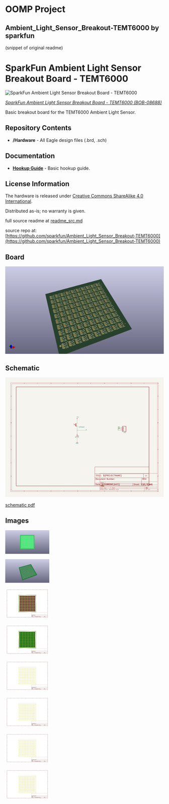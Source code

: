 # OOMP Project  
## Ambient_Light_Sensor_Breakout-TEMT6000  by sparkfun  
  
(snippet of original readme)  
  
SparkFun Ambient Light Sensor Breakout Board - TEMT6000  
=========================================================  
![SparkFun Ambient Light Sensor Breakout Board - TEMT6000](https://cdn.sparkfun.com//assets/parts/1/8/5/9/08688-01.jpg)  
  
[*SparkFun Ambient Light Sensor Breakout Board - TEMT6000 (BOB-08688)*](https://www.sparkfun.com/products/8688)  
  
 Basic breakout board for the TEMT6000 Ambient Light Sensor.  
   
   
Repository Contents  
-------------------  
  
* **/Hardware** - All Eagle design files (.brd, .sch)  
  
Documentation  
--------------  
  
* **[Hookup Guide](https://learn.sparkfun.com/tutorials/temt6000-ambient-light-sensor-hookup-guide)** - Basic hookup guide.  
  
License Information  
-------------------  
The hardware is released under [Creative Commons ShareAlike 4.0 International](https://creativecommons.org/licenses/by-sa/4.0/).  
  
Distributed as-is; no warranty is given.  
  
  full source readme at [readme_src.md](readme_src.md)  
  
source repo at: [https://github.com/sparkfun/Ambient_Light_Sensor_Breakout-TEMT6000](https://github.com/sparkfun/Ambient_Light_Sensor_Breakout-TEMT6000)  
## Board  
  
[![working_3d.png](working_3d_600.png)](working_3d.png)  
## Schematic  
  
[![working_schematic.png](working_schematic_600.png)](working_schematic.png)  
  
[schematic pdf](working_schematic.pdf)  
## Images  
  
[![working_3D_bottom.png](working_3D_bottom_140.png)](working_3D_bottom.png)  
  
[![working_3D_top.png](working_3D_top_140.png)](working_3D_top.png)  
  
[![working_assembly_page_01.png](working_assembly_page_01_140.png)](working_assembly_page_01.png)  
  
[![working_assembly_page_02.png](working_assembly_page_02_140.png)](working_assembly_page_02.png)  
  
[![working_assembly_page_03.png](working_assembly_page_03_140.png)](working_assembly_page_03.png)  
  
[![working_assembly_page_04.png](working_assembly_page_04_140.png)](working_assembly_page_04.png)  
  
[![working_assembly_page_05.png](working_assembly_page_05_140.png)](working_assembly_page_05.png)  
  
[![working_assembly_page_06.png](working_assembly_page_06_140.png)](working_assembly_page_06.png)  
